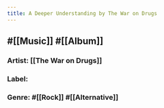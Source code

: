 ```yaml
---
title: A Deeper Understanding by The War on Drugs
---
```


## #[[Music]] #[[Album]]
### Artist: [[The War on Drugs]]

### Label:

### Genre: #[[Rock]] #[[Alternative]]
